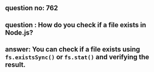 
      
## question no: 762

## question : How do you check if a file exists in Node.js?

## answer: You can check if a file exists using `fs.existsSync()` or `fs.stat()` and verifying the result.
      
